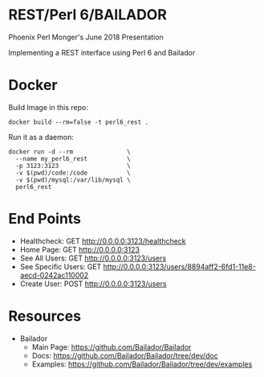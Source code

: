 # REST/Perl 6/BAILADOR
Phoenix Perl Monger's June 2018 Presentation

Implementing a REST interface using Perl 6 and Bailador

# Docker
Build Image in this repo:
```
docker build --rm=false -t perl6_rest .
```

Run it as a daemon:
```
docker run -d --rm               \
  --name my_perl6_rest           \
  -p 3123:3123                   \
  -v $(pwd)/code:/code           \
  -v $(pwd)/mysql:/var/lib/mysql \
  perl6_rest
```

# End Points
* Healthcheck: GET http://0.0.0.0:3123/healthcheck
* Home Page: GET http://0.0.0.0:3123
* See All Users: GET http://0.0.0.0:3123/users
* See Specific Users: GET http://0.0.0.0:3123/users/8894aff2-6fd1-11e8-aecd-0242ac110002
* Create User: POST http://0.0.0.0:3123/users

# Resources
* Bailador
  * Main Page: https://github.com/Bailador/Bailador
  * Docs: https://github.com/Bailador/Bailador/tree/dev/doc
  * Examples: https://github.com/Bailador/Bailador/tree/dev/examples